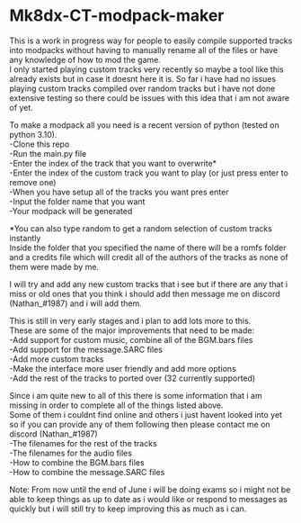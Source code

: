 # Mk8dx-CT-modpack-maker

This is a work in progress way for people to easily compile supported tracks into modpacks without having to manually rename all of the files or have any knowledge of how to mod the game.  
I only started playing custom tracks very recently so maybe a tool like this already exists but in case it doesnt here it is. So far i have had no issues playing custom tracks compiled over random tracks but i have not done extensive testing so there could be issues with this idea that i am not aware of yet. 
  
To make a modpack all you need is a recent version of python (tested on python 3.10).  
-Clone this repo  
-Run the main.py file  
-Enter the index of the track that you want to overwrite*  
-Enter the index of the custom track you want to play (or just press enter to remove one)  
-When you have setup all of the tracks you want pres enter  
-Input the folder name that you want  
-Your modpack will be generated  
  
*You can also type random to get a random selection of custom tracks instantly  
Inside the folder that you specified the name of there will be a romfs folder and a credits file which will credit all of the authors of the tracks as none of them were made by me.  
  
I will try and add any new custom tracks that i see but if there are any that i miss or old ones that you think i should add then message me on discord (Nathan_#1987) and i will add them.  
  
This is still in very early stages and i plan to add lots more to this.  
These are some of the major improvements that need to be made:  
-Add support for custom music, combine all of the BGM.bars files  
-Add support for the message.SARC files  
-Add more custom tracks  
-Make the interface more user friendly and add more options  
-Add the rest of the tracks to ported over (32 currently supported)  
  
Since i am quite new to all of this there is some information that i am missing in order to complete all of the things listed above.  
Some of them i couldnt find online and others i just havent looked into yet so if you can provide any of them following then please contact me on discord (Nathan_#1987)  
-The filenames for the rest of the tracks  
-The filenames for the audio files  
-How to combine the BGM.bars files  
-How to combine the message.SARC files  
  
Note: From now until the end of June i will be doing exams so i might not be able to keep things as up to date as i would like or respond to messages as quickly but i will still try to keep improving this as much as i can.  
